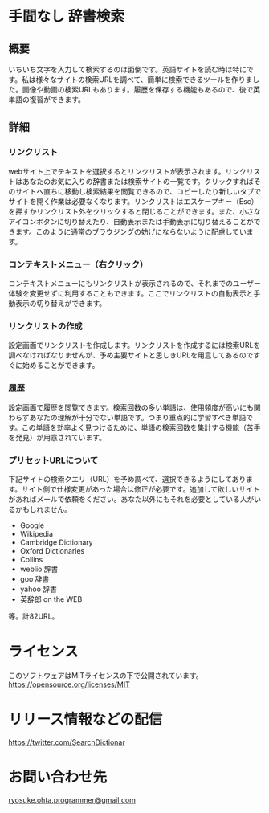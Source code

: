 # 手間なし 辞書検索
## 概要
いちいち文字を入力して検索するのは面倒です。英語サイトを読む時は特にです。私は様々なサイトの検索URLを調べて、簡単に検索できるツールを作りました。画像や動画の検索URLもあります。履歴を保存する機能もあるので、後で英単語の復習ができます。

## 詳細
### リンクリスト
webサイト上でテキストを選択するとリンクリストが表示されます。リンクリストはあなたのお気に入りの辞書または検索サイトの一覧です。クリックすればそのサイトへ直ちに移動し検索結果を閲覧できるので、コピーしたり新しいタブでサイトを開く作業は必要なくなります。リンクリストはエスケープキー（Esc）を押すかリンクリスト外をクリックすると閉じることができます。また、小さなアイコンボタンに切り替えたり、自動表示または手動表示に切り替えることができます。このように通常のブラウジングの妨げにならないように配慮しています。

### コンテキストメニュー（右クリック）
コンテキストメニューにもリンクリストが表示されるので、それまでのユーザー体験を変更せずに利用することもできます。ここでリンクリストの自動表示と手動表示の切り替えができます。

### リンクリストの作成
設定画面でリンクリストを作成します。リンクリストを作成するには検索URLを調べなければなりませんが、予め主要サイトと思しきURLを用意してあるのですぐに始めることができます。

### 履歴
設定画面で履歴を閲覧できます。検索回数の多い単語は、使用頻度が高いにも関わらずあなたの理解が十分でない単語です。つまり重点的に学習すべき単語です。この単語を効率よく見つけるために、単語の検索回数を集計する機能（苦手を発見）が用意されています。

### プリセットURLについて
下記サイトの検索クエリ（URL）を予め調べて、選択できるようにしてあります。サイト側で仕様変更があった場合は修正が必要です。追加して欲しいサイトがあればメールで依頼をください。あなた以外にもそれを必要としている人がいるかもしれません。

* Google
* Wikipedia
* Cambridge Dictionary
* Oxford Dictionaries
* Collins
* weblio 辞書
* goo 辞書
* yahoo 辞書
* 英辞郎 on the WEB

等。計82URL。

# ライセンス
このソフトウェアはMITライセンスの下で公開されています。
https://opensource.org/licenses/MIT

# リリース情報などの配信
https://twitter.com/SearchDictionar

# お問い合わせ先
ryosuke.ohta.programmer@gmail.com
